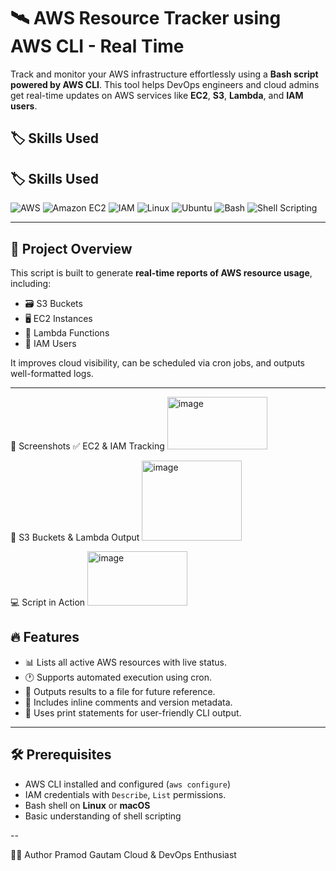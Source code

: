 # 🛰️ AWS Resource Tracker using AWS CLI - Real Time

Track and monitor your AWS infrastructure effortlessly using a **Bash script powered by AWS CLI**. This tool helps DevOps engineers and cloud admins get real-time updates on AWS services like **EC2**, **S3**, **Lambda**, and **IAM users**.
## 🏷️ Skills Used

## 🏷️ Skills Used

<p align="left">
  <img src="https://img.shields.io/badge/AWS-232F3E?style=for-the-badge&logo=amazon-aws&logoColor=white" alt="AWS"/>
  <img src="https://img.shields.io/badge/Amazon%20EC2-FF9900?style=for-the-badge&logo=amazonaws&logoColor=white" alt="Amazon EC2"/>
  <img src="https://img.shields.io/badge/IAM-0052CC?style=for-the-badge&logo=amazonaws&logoColor=white" alt="IAM"/>
  <img src="https://img.shields.io/badge/Linux-FCC624?style=for-the-badge&logo=linux&logoColor=black" alt="Linux"/>
  <img src="https://img.shields.io/badge/Ubuntu-E95420?style=for-the-badge&logo=ubuntu&logoColor=white" alt="Ubuntu"/>
  <img src="https://img.shields.io/badge/Bash-4EAA25?style=for-the-badge&logo=gnubash&logoColor=white" alt="Bash"/>
  <img src="https://img.shields.io/badge/Shell%20Scripting-000000?style=for-the-badge&logo=powershell&logoColor=white" alt="Shell Scripting"/>
</p>


---

## 📌 Project Overview

This script is built to generate **real-time reports of AWS resource usage**, including:

- 🗃️ S3 Buckets  
- 🖥️ EC2 Instances  
- 🧬 Lambda Functions  
- 👤 IAM Users  

It improves cloud visibility, can be scheduled via cron jobs, and outputs well-formatted logs.

---
📸 Screenshots
✅ EC2 & IAM Tracking
<img width="160" height="84" alt="image" src="https://github.com/user-attachments/assets/c5418ffe-7f36-4bfc-ab38-f9ed45766f6b" />

📄 S3 Buckets & Lambda Output
<img width="160" height="128" alt="image" src="https://github.com/user-attachments/assets/913d3c87-5ae8-46da-9a03-c41c9cc0778e" />

💻 Script in Action
<img width="160" height="87" alt="image" src="https://github.com/user-attachments/assets/c19d6ee4-6dd1-413a-b508-7b451571dd9d" />


## 🔥 Features

- 📊 Lists all active AWS resources with live status.
- 🕐 Supports automated execution using cron.
- 📁 Outputs results to a file for future reference.
- 🧾 Includes inline comments and version metadata.
- 💬 Uses print statements for user-friendly CLI output.

---

## 🛠️ Prerequisites

- AWS CLI installed and configured (`aws configure`)
- IAM credentials with `Describe`, `List` permissions.
- Bash shell on **Linux** or **macOS**
- Basic understanding of shell scripting

--
















👨‍💻 Author
Pramod Gautam
Cloud & DevOps Enthusiast
